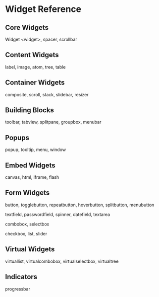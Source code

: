 Widget Reference
================

Core Widgets
------------

Widget \<widget\>, spacer, scrollbar

Content Widgets
---------------

label, image, atom, tree, table

Container Widgets
-----------------

composite, scroll, stack, slidebar, resizer

Building Blocks
---------------

toolbar, tabview, splitpane, groupbox, menubar

Popups
------

popup, tooltip, menu, window

Embed Widgets
-------------

canvas, html, iframe, flash

Form Widgets
------------

button, togglebutton, repeatbutton, hoverbutton, splitbutton, menubutton

textfield, passwordfield, spinner, datefield, textarea

combobox, selectbox

checkbox, list, slider

Virtual Widgets
---------------

virtuallist, virtualcombobox, virtualselectbox, virtualtree

Indicators
----------

progressbar

